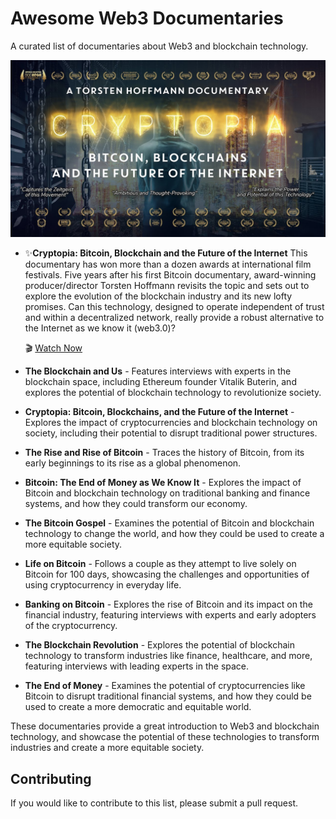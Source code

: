 # Awesome Web3 Documentaries

A curated list of documentaries about Web3 and blockchain technology.

![alt text](./documentaries-banner-img/cryptopia.jpeg)
- ✨**Cryptopia: Bitcoin, Blockchain and the Future of the Internet** 
  This documentary has won more than a dozen awards at international film festivals. Five years after his first Bitcoin documentary, award-winning producer/director Torsten Hoffmann revisits the topic and sets out to explore the evolution of the blockchain industry and its new lofty promises. Can this technology, designed to operate independent of trust and within a decentralized network, really provide a robust alternative to the Internet as we know it (web3.0)? 

   🎬 [Watch Now](https://youtu.be/P6vYyqHG54Y)

- **The Blockchain and Us** - Features interviews with experts in the blockchain space, including Ethereum founder Vitalik Buterin, and explores the potential of blockchain technology to revolutionize society.

- **Cryptopia: Bitcoin, Blockchains, and the Future of the Internet** - Explores the impact of cryptocurrencies and blockchain technology on society, including their potential to disrupt traditional power structures.

- **The Rise and Rise of Bitcoin** - Traces the history of Bitcoin, from its early beginnings to its rise as a global phenomenon.

- **Bitcoin: The End of Money as We Know It** - Explores the impact of Bitcoin and blockchain technology on traditional banking and finance systems, and how they could transform our economy.

- **The Bitcoin Gospel** - Examines the potential of Bitcoin and blockchain technology to change the world, and how they could be used to create a more equitable society.

- **Life on Bitcoin** - Follows a couple as they attempt to live solely on Bitcoin for 100 days, showcasing the challenges and opportunities of using cryptocurrency in everyday life.

- **Banking on Bitcoin** - Explores the rise of Bitcoin and its impact on the financial industry, featuring interviews with experts and early adopters of the cryptocurrency.

- **The Blockchain Revolution** - Explores the potential of blockchain technology to transform industries like finance, healthcare, and more, featuring interviews with leading experts in the space.

- **The End of Money** - Examines the potential of cryptocurrencies like Bitcoin to disrupt traditional financial systems, and how they could be used to create a more democratic and equitable world.

These documentaries provide a great introduction to Web3 and blockchain technology, and showcase the potential of these technologies to transform industries and create a more equitable society.

## Contributing

If you would like to contribute to this list, please submit a pull request.